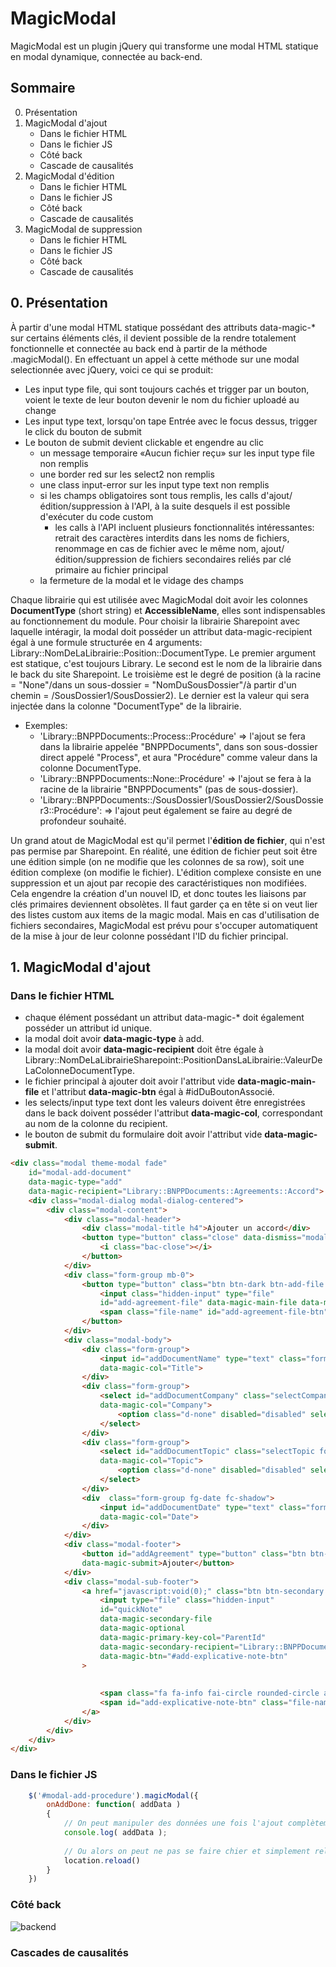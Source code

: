 # MagicModal
MagicModal est un plugin jQuery qui transforme une modal HTML statique en modal dynamique, connectée au back-end.

## Sommaire
0. Présentation
1. MagicModal d'ajout
    - Dans le fichier HTML
    - Dans le fichier JS
    - Côté back
    - Cascade de causalités
2. MagicModal d'édition
    - Dans le fichier HTML
    - Dans le fichier JS
    - Côté back
    - Cascade de causalités
3. MagicModal de suppression
    - Dans le fichier HTML
    - Dans le fichier JS
    - Côté back
    - Cascade de causalités

## 0. Présentation

À partir d'une modal HTML statique possédant des attributs data-magic-* sur certains éléments clés, il devient possible de la rendre totalement fonctionnelle et connectée au back end à partir de la méthode .magicModal(). En effectuant un appel à cette méthode sur une modal selectionnée avec jQuery, voici ce qui se produit:

- Les input type file, qui sont toujours cachés et trigger par un bouton, voient le texte de leur bouton devenir le nom du fichier uploadé au change
- Les input type text, lorsqu'on tape Entrée avec le focus dessus, trigger le click du bouton de submit
- Le bouton de submit devient clickable et engendre au clic
    - un message temporaire «Aucun fichier reçu» sur les input type file non remplis
    - une border red sur les select2 non remplis
    - une class input-error sur les input type text non remplis
    - si les champs obligatoires sont tous remplis, les calls d'ajout/édition/suppression à l'API, à la suite desquels il est possible d'exécuter du code custom
        - les calls à l'API incluent plusieurs fonctionnalités intéressantes: retrait des caractères interdits dans les noms de fichiers, renommage en cas de fichier avec le même nom, ajout/édition/suppression de fichiers secondaires reliés par clé primaire au fichier principal
    - la fermeture de la modal et le vidage des champs

Chaque librairie qui est utilisée avec MagicModal doit avoir les colonnes **DocumentType** (short string) et **AccessibleName**, elles sont indispensables au fonctionnement du module. Pour choisir la librairie Sharepoint avec laquelle intéragir, la modal doit posséder un attribut data-magic-recipient égal à une formule structurée en 4 arguments: Library::NomDeLaLibrairie::Position::DocumentType. Le premier argument est statique, c'est toujours Library. Le second est le nom de la librairie dans le back du site Sharepoint. Le troisième est le degré de position (à la racine = "None"/dans un sous-dossier = "NomDuSousDossier"/à partir d'un chemin = /SousDossier1/SousDossier2). Le dernier est la valeur qui sera injectée dans la colonne "DocumentType" de la librairie.
 - Exemples:
    - 'Library::BNPPDocuments::Process::Procédure' => l'ajout se fera dans la librairie appelée "BNPPDocuments", dans son sous-dossier direct appelé "Process", et aura "Procédure" comme valeur dans la colonne DocumentType.
    - 'Library::BNPPDocuments::None::Procédure' => l'ajout se fera à la racine de la librairie "BNPPDocuments" (pas de sous-dossier).
    - 'Library::BNPPDocuments::/SousDossier1/SousDossier2/SousDossier3::Procédure': => l'ajout peut également se faire au degré de profondeur souhaité.

Un grand atout de MagicModal est qu'il permet l'**édition de fichier**, qui n'est pas permise par Sharepoint. En réalité, une édition de fichier peut soit être une édition simple (on ne modifie que les colonnes de sa row), soit une édition complexe (on modifie le fichier). L'édition complexe consiste en une suppression et un ajout par recopie des caractéristiques non modifiées. Cela engendre la création d'un nouvel ID, et donc toutes les liaisons par clés primaires deviennent obsolètes. Il faut garder ça en tête si on veut lier des listes custom aux items de la magic modal. Mais en cas d'utilisation de fichiers secondaires, MagicModal est prévu pour s'occuper automatiquent de la mise à jour de leur colonne possédant l'ID du fichier principal.

## 1. MagicModal d'ajout 

### Dans le fichier HTML
- chaque élément possédant un attribut data-magic-* doit également posséder un attribut id unique.
- la modal doit avoir **data-magic-type** à add.
- la modal doit avoir **data-magic-recipient** doit être égale à Library::NomDeLaLibrairieSharepoint::PositionDansLaLibrairie::ValeurDeLaColonneDocumentType.
- le fichier principal à ajouter doit avoir l'attribut vide **data-magic-main-file** et l'attribut **data-magic-btn** égal à #idDuBoutonAssocié.
- les selects/input type text dont les valeurs doivent être enregistrées dans le back doivent posséder l'attribut **data-magic-col**, correspondant au nom de la colonne du recipient.
- le bouton de submit du formulaire doit avoir l'attribut vide **data-magic-submit**.

```html
<div class="modal theme-modal fade" 
    id="modal-add-document"
    data-magic-type="add"                                                                            
    data-magic-recipient="Library::BNPPDocuments::Agreements::Accord">                               <!-- @@ data-magic-type, data-magic-recipient -->
    <div class="modal-dialog modal-dialog-centered">
        <div class="modal-content">
            <div class="modal-header">
                <div class="modal-title h4">Ajouter un accord</div>
                <button type="button" class="close" data-dismiss="modal" aria-hidden="true">
                    <i class="bac-close"></i>
                </button>
            </div>
            <div class="form-group mb-0">
                <button type="button" class="btn btn-dark btn-add-file btn-block">
                    <input class="hidden-input" type="file" 
                    id="add-agreement-file" data-magic-main-file data-magic-btn="#add-agreement-file-btn"> <!-- data-magic-main-file, data-magic-btn -->
                    <span class="file-name" id="add-agreement-file-btn">Cliquez ici pour ajouter un fichier</span>
                </button>
            </div>
            <div class="modal-body">
                <div class="form-group">
                    <input id="addDocumentName" type="text" class="form-control" placeholder="Nom du fichier"
                    data-magic-col="Title">                                                                 <!-- data-magic-col => colonne Title -->
                </div>
                <div class="form-group">
                    <select id="addDocumentCompany" class="selectCompany form-control is-select2"
                    data-magic-col="Company">                                                               <!-- data-magic-col => colonne Company -->
                        <option class="d-none" disabled="disabled" selected >Société</option>
                    </select>
                </div>
                <div class="form-group">
                    <select id="addDocumentTopic" class="selectTopic form-control is-select2"
                    data-magic-col="Topic">                                                                 <!-- data-magic-col => colonne Topic -->
                        <option class="d-none" disabled="disabled" selected>Thématique</option>
                    </select>
                </div>
                <div  class="form-group fg-date fc-shadow">
                    <input id="addDocumentDate" type="text" class="form-control" 
                    data-magic-col="Date">                                                                  <!-- data-magic-col => colonne Date -->
                </div>
            </div>
            <div class="modal-footer">
                <button id="addAgreement" type="button" class="btn btn-primary" 
                data-magic-submit>Ajouter</button>                                                          <!-- data-magic-submit -->
            </div>
            <div class="modal-sub-footer">
                <a href="javascript:void(0);" class="btn btn-secondary btn-block position-relative">
                    <input type="file" class="hidden-input" 
                    id="quickNote" 
                    data-magic-secondary-file
                    data-magic-optional
                    data-magic-primary-key-col="ParentId"
                    data-magic-secondary-recipient="Library::BNPPDocuments::AgreementsExplicativeNotes::Note explicative"
                    data-magic-btn="#add-explicative-note-btn"                                             
                >                                                                                          <!-- data-magic-optional, data-magic-secondary-file,
                                                                                                                data-magic-primary-key-col,
                                                                                                                data-magic-secondary-recipient, data-magic-btn -->
                    <span class="fa fa-info fai-circle rounded-circle align-middle"></span>
                    <span id="add-explicative-note-btn" class="file-name align-middle ml-1">Ajouter une note explicative</span>
                </a>
            </div>
        </div>
    </div>
</div>
```

### Dans le fichier JS

```js
    $('#modal-add-procedure').magicModal({
        onAddDone: function( addData ) 
        {
            // On peut manipuler des données une fois l'ajout complètement terminé
            console.log( addData );
            
            // Ou alors on peut ne pas se faire chier et simplement reload
            location.reload()
        }
    })
```

### Côté back 

![backend](https://zupimages.net/up/20/38/ia4o.png)


### Cascades de causalités
